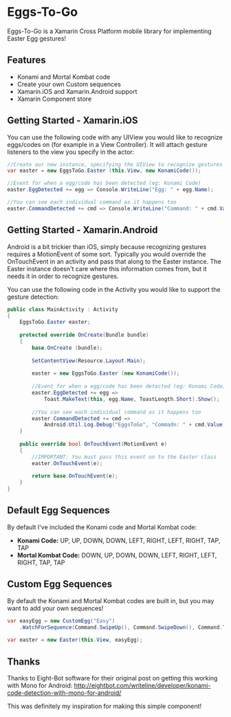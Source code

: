 Eggs-To-Go
==========

Eggs-To-Go is a Xamarin Cross Platform mobile library for implementing Easter Egg gestures!

Features
--------
 - Konami and Mortal Kombat code
 - Create your own Custom sequences
 - Xamarin.iOS and Xamarin.Android support
 - Xamarin Component store
 


Getting Started - Xamarin.iOS
-----------------------------
You can use the following code with any UIView you would like to recognize eggs/codes on (for example in a View Controller).  It will attach gesture listeners to the view you specify in the actor:

```csharp
//Create our new instance, specifying the UIView to recognize gestures on
var easter = new EggsToGo.Easter (this.View, new KonamiCode());

//Event for when a egg/code has been detected (eg: Konami Code)
easter.EggDetected += egg => Console.WriteLine("Egg: " + egg.Name);

//You can see each individual command as it happens too
easter.CommandDetected += cmd => Console.WriteLine("Command: " + cmd.Value);
```


 
Getting Started - Xamarin.Android
---------------------------------
Android is a bit trickier than iOS, simply because recognizing gestures requires a MotionEvent of some sort.  Typically you would override the OnTouchEvent in an activity and pass that along to the Easter instance.  The Easter instance doesn't care where this information comes from, but it needs it in order to recognize gestures.

You can use the following code in the Activity you would like to support the gesture detection:

```csharp
public class MainActivity : Activity
{
	EggsToGo.Easter easter;
	
    protected override OnCreate(Bundle bundle)
    {
        base.OnCreate (bundle);
        
        SetContentView(Resource.Layout.Main);
        
        easter = new EggsToGo.Easter (new KonamiCode());
        
        //Event for when a egg/code has been detected (eg: Konami Code)
        easter.EggDetected += egg =>
            Toast.MakeText(this, egg.Name, ToastLength.Short).Show();
            
        //You can see each individual command as it happens too
        easter.CommandDetected += cmd =>
            Android.Util.Log.Debug("EggsToGo", "Commadn: " + cmd.Value);
    }
    
    public override bool OnTouchEvent(MotionEvent e)
    {
    	//IMPORTANT: You must pass this event on to the Easter class
        easter.OnTouchEvent(e);
        
        return base.OnTouchEvent(e);
    }
}
```


Default Egg Sequences
---------------------
By default I've included the Konami code and Mortal Kombat code:

- **Konami Code:** UP, UP, DOWN, DOWN, LEFT, RIGHT, LEFT, RIGHT, TAP, TAP
- **Mortal Kombat Code:** DOWN, UP, DOWN, DOWN, LEFT, RIGHT, LEFT, RIGHT, TAP, TAP


Custom Egg Sequences
--------------------
By default the Konami and Mortal Kombat codes are built in, but you may want to add your own sequences!

```csharp
var easyEgg = new CustomEgg("Easy")
    .WatchForSequence(Command.SwipeUp(), Command.SwipeDown(), Command.Tap());
    
var easter = new Easter(this.View, easyEgg);
```


Thanks
------
Thanks to Eight-Bot software for their original post on getting this working with Mono for Android: http://eightbot.com/writeline/developer/konami-code-detection-with-mono-for-android/

This was definitely my inspiration for making this simple component!

